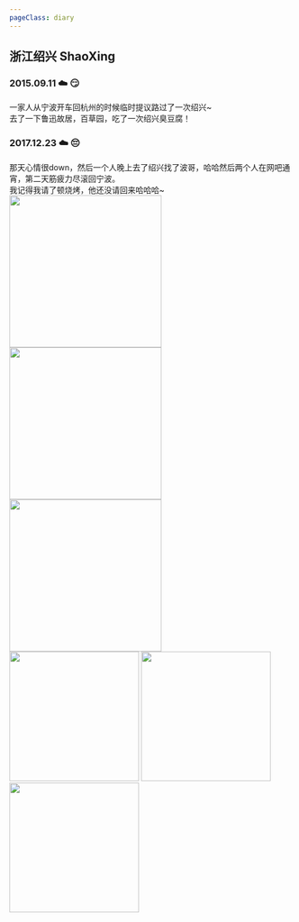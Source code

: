 ```yaml
---
pageClass: diary
---
```

## 浙江绍兴 ShaoXing 


### 2015.09.11 ☁️ 😏
一家人从宁波开车回杭州的时候临时提议路过了一次绍兴~<br>
去了一下鲁迅故居，百草园，吃了一次绍兴臭豆腐！<br>
<base-nophoto />

### 2017.12.23 ☁️ 😔
那天心情很down，然后一个人晚上去了绍兴找了波哥，哈哈然后两个人在网吧通宵，第二天筋疲力尽滚回宁波。<br>
我记得我请了顿烧烤，他还没请回来哈哈哈~<br>
<img src="http://cdn.chenyingshuang.cn/journey/zjsx/1.jpg?imageMogr2/auto-orient" width="270"/>
<img src="http://cdn.chenyingshuang.cn/journey/zjsx/2.jpg?imageMogr2/auto-orient" width="270"/>
<img src="http://cdn.chenyingshuang.cn/journey/zjsx/3.jpg?imageMogr2/auto-orient" width="270"/> <br>
<img src="http://cdn.chenyingshuang.cn/journey/zjsx/4.jpg?imageMogr2/auto-orient" height="230"/> 
<img src="http://cdn.chenyingshuang.cn/journey/zjsx/5.jpg?imageMogr2/auto-orient" height="230"/>
<img src="http://cdn.chenyingshuang.cn/journey/zjsx/7.jpg?imageMogr2/auto-orient" height="230"/> <br>
